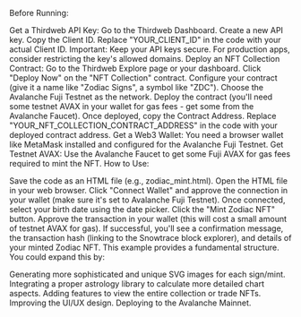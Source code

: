 Before Running:

Get a Thirdweb API Key:
Go to the Thirdweb Dashboard.
Create a new API key.
Copy the Client ID.
Replace "YOUR_CLIENT_ID" in the code with your actual Client ID. Important: Keep your API keys secure. For production apps, consider restricting the key's allowed domains.
Deploy an NFT Collection Contract:
Go to the Thirdweb Explore page or your dashboard.
Click "Deploy Now" on the "NFT Collection" contract.
Configure your contract (give it a name like "Zodiac Signs", a symbol like "ZDC").
Choose the Avalanche Fuji Testnet as the network.
Deploy the contract (you'll need some testnet AVAX in your wallet for gas fees - get some from the Avalanche Faucet).
Once deployed, copy the Contract Address.
Replace "YOUR_NFT_COLLECTION_CONTRACT_ADDRESS" in the code with your deployed contract address.
Get a Web3 Wallet: You need a browser wallet like MetaMask installed and configured for the Avalanche Fuji Testnet.
Get Testnet AVAX: Use the Avalanche Faucet to get some Fuji AVAX for gas fees required to mint the NFT.
How to Use:

Save the code as an HTML file (e.g., zodiac_mint.html).
Open the HTML file in your web browser.
Click "Connect Wallet" and approve the connection in your wallet (make sure it's set to Avalanche Fuji Testnet).
Once connected, select your birth date using the date picker.
Click the "Mint Zodiac NFT" button.
Approve the transaction in your wallet (this will cost a small amount of testnet AVAX for gas).
If successful, you'll see a confirmation message, the transaction hash (linking to the Snowtrace block explorer), and details of your minted Zodiac NFT.
This example provides a fundamental structure. You could expand this by:

Generating more sophisticated and unique SVG images for each sign/mint.
Integrating a proper astrology library to calculate more detailed chart aspects.
Adding features to view the entire collection or trade NFTs.
Improving the UI/UX design.
Deploying to the Avalanche Mainnet.
